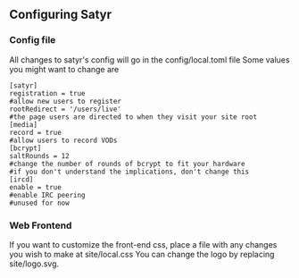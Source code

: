 ## Configuring Satyr

### Config file
All changes to satyr's config will go in the config/local.toml file
Some values you might want to change are
```
[satyr]
registration = true
#allow new users to register
rootRedirect = '/users/live'
#the page users are directed to when they visit your site root
[media]
record = true
#allow users to record VODs
[bcrypt]
saltRounds = 12
#change the number of rounds of bcrypt to fit your hardware
#if you don't understand the implications, don't change this
[ircd]
enable = true
#enable IRC peering
#unused for now
```

### Web Frontend
If you want to customize the front-end css, place a file with any changes you wish to make at site/local.css
You can change the logo by replacing site/logo.svg.